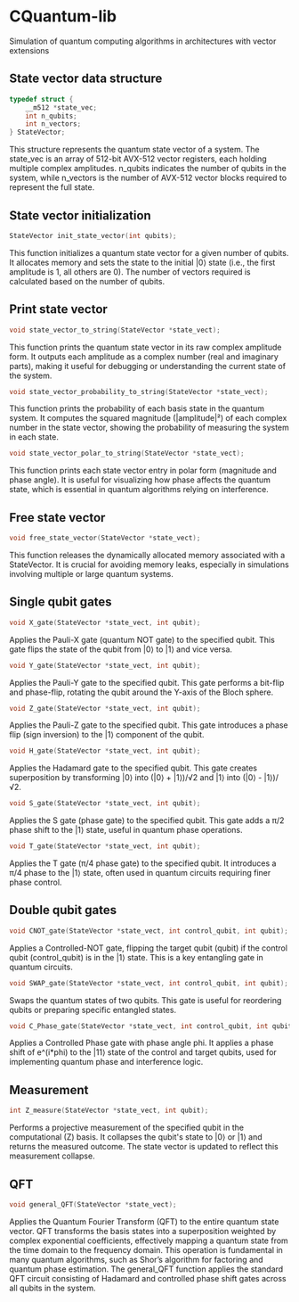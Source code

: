 
# CQuantum-lib

Simulation of quantum computing algorithms in architectures with vector extensions



## State vector data structure

```c
typedef struct {
    __m512 *state_vec;
    int n_qubits;
    int n_vectors;
} StateVector;
```
This structure represents the quantum state vector of a system. The state_vec is an array of 512-bit AVX-512 vector registers, each holding multiple complex amplitudes. n_qubits indicates the number of qubits in the system, while n_vectors is the number of AVX-512 vector blocks required to represent the full state.


## State vector initialization

```c
StateVector init_state_vector(int qubits);
```
This function initializes a quantum state vector for a given number of qubits. It allocates memory and sets the state to the initial |0⟩ state (i.e., the first amplitude is 1, all others are 0). The number of vectors required is calculated based on the number of qubits.

## Print state vector

```c
void state_vector_to_string(StateVector *state_vect);
```
This function prints the quantum state vector in its raw complex amplitude form. It outputs each amplitude as a complex number (real and imaginary parts), making it useful for debugging or understanding the current state of the system.

```c
void state_vector_probability_to_string(StateVector *state_vect);
```
This function prints the probability of each basis state in the quantum system. It computes the squared magnitude (|amplitude|²) of each complex number in the state vector, showing the probability of measuring the system in each state.

```c
void state_vector_polar_to_string(StateVector *state_vect);
```
This function prints each state vector entry in polar form (magnitude and phase angle). It is useful for visualizing how phase affects the quantum state, which is essential in quantum algorithms relying on interference.

## Free state vector

```c
void free_state_vector(StateVector *state_vect);
```
This function releases the dynamically allocated memory associated with a StateVector. It is crucial for avoiding memory leaks, especially in simulations involving multiple or large quantum systems.

## Single qubit gates

```c
void X_gate(StateVector *state_vect, int qubit);
```
Applies the Pauli-X gate (quantum NOT gate) to the specified qubit. This gate flips the state of the qubit from |0⟩ to |1⟩ and vice versa.

```c
void Y_gate(StateVector *state_vect, int qubit);
```
Applies the Pauli-Y gate to the specified qubit. This gate performs a bit-flip and phase-flip, rotating the qubit around the Y-axis of the Bloch sphere.

```c
void Z_gate(StateVector *state_vect, int qubit);
```
Applies the Pauli-Z gate to the specified qubit. This gate introduces a phase flip (sign inversion) to the |1⟩ component of the qubit.

```c
void H_gate(StateVector *state_vect, int qubit);
```
Applies the Hadamard gate to the specified qubit. This gate creates superposition by transforming |0⟩ into (|0⟩ + |1⟩)/√2 and |1⟩ into (|0⟩ - |1⟩)/√2.

```c
void S_gate(StateVector *state_vect, int qubit);
```
Applies the S gate (phase gate) to the specified qubit. This gate adds a π/2 phase shift to the |1⟩ state, useful in quantum phase operations.

```c
void T_gate(StateVector *state_vect, int qubit);
```
Applies the T gate (π/4 phase gate) to the specified qubit. It introduces a π/4 phase to the |1⟩ state, often used in quantum circuits requiring finer phase control.


## Double qubit gates

```c
void CNOT_gate(StateVector *state_vect, int control_qubit, int qubit);
```
Applies a Controlled-NOT gate, flipping the target qubit (qubit) if the control qubit (control_qubit) is in the |1⟩ state. This is a key entangling gate in quantum circuits.

```c
void SWAP_gate(StateVector *state_vect, int control_qubit, int qubit);
```
Swaps the quantum states of two qubits. This gate is useful for reordering qubits or preparing specific entangled states.

```c
void C_Phase_gate(StateVector *state_vect, int control_qubit, int qubit, float phi);
```
Applies a Controlled Phase gate with phase angle phi. It applies a phase shift of e^(i*phi) to the |11⟩ state of the control and target qubits, used for implementing quantum phase and interference logic.

## Measurement

```c
int Z_measure(StateVector *state_vect, int qubit);
```
Performs a projective measurement of the specified qubit in the computational (Z) basis. It collapses the qubit's state to |0⟩ or |1⟩ and returns the measured outcome. The state vector is updated to reflect this measurement collapse.

## QFT
```c
void general_QFT(StateVector *state_vect);
```
Applies the Quantum Fourier Transform (QFT) to the entire quantum state vector. QFT transforms the basis states into a superposition weighted by complex exponential coefficients, effectively mapping a quantum state from the time domain to the frequency domain. This operation is fundamental in many quantum algorithms, such as Shor’s algorithm for factoring and quantum phase estimation. The general_QFT function applies the standard QFT circuit consisting of Hadamard and controlled phase shift gates across all qubits in the system.
